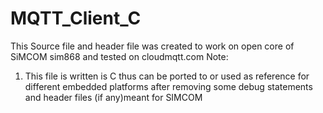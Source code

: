 # MQTT_Client_C
This Source file and header file was created to work on open core of 
SiMCOM sim868 and tested on cloudmqtt.com
Note:
1. This file is written is C thus can be ported to or used as reference for different embedded platforms after removing some debug statements and header files (if any)meant for SIMCOM